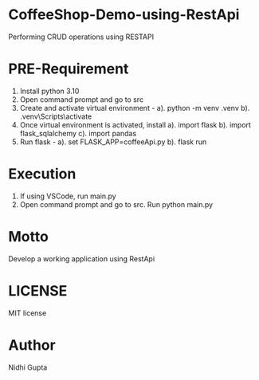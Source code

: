 # CoffeeShop-Demo-using-RestApi
Performing CRUD operations using RESTAPI

# PRE-Requirement
1. Install python 3.10
2. Open command prompt and go to src
3. Create and activate virtual environment - 
   a). python -m venv .venv
   b). .venv\Scripts\activate
4. Once virtual environment is activated, install
   a). import flask
   b). import flask_sqlalchemy
   c). import pandas
5. Run flask -
   a). set FLASK_APP=coffeeApi.py
   b). flask run

# Execution
1. If using VSCode, run main.py
2. Open command prompt and go to src. Run python main.py

# Motto
Develop a working application using RestApi

# LICENSE
MIT license

# Author
Nidhi Gupta